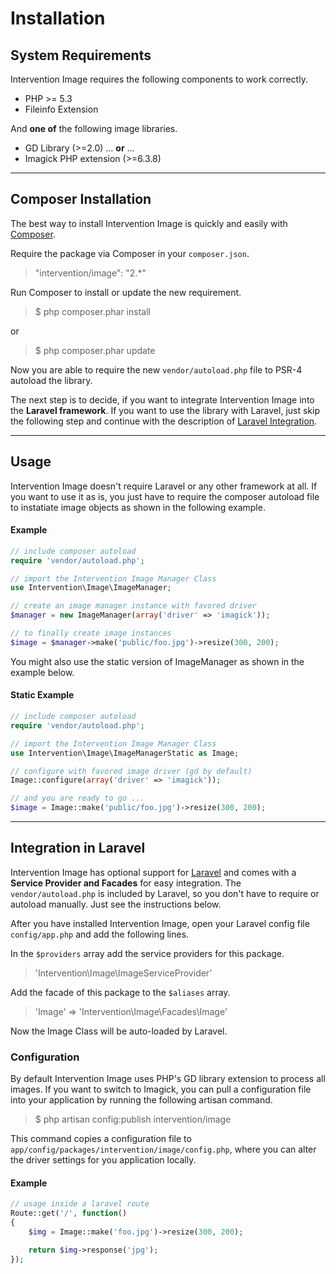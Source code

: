 # Installation

## System Requirements

Intervention Image requires the following components to work correctly.

- PHP >= 5.3
- Fileinfo Extension

And **one of** the following image libraries.

- GD Library (>=2.0) &hellip; **or** &hellip;
- Imagick PHP extension (>=6.3.8)

---

## Composer Installation

The best way to install Intervention Image is quickly and easily with [Composer](http://getcomposer.org/).

Require the package via Composer in your ```composer.json```.

> "intervention/image": "2.*"

Run Composer to install or update the new requirement.

> $ php composer.phar install

or

> $ php composer.phar update

Now you are able to require the new ```vendor/autoload.php``` file to PSR-4 autoload the library.

The next step is to decide, if you want to integrate Intervention Image into the **Laravel framework**. If you want to use the library with Laravel, just skip the following step and continue with the description of [Laravel Integration](#laravel).




---




## Usage

Intervention Image doesn't require Laravel or any other framework at all. If you want to use it as is, you just have to require the composer autoload file to instatiate image objects as shown in the following example.

#### Example

```php
// include composer autoload
require 'vendor/autoload.php';

// import the Intervention Image Manager Class
use Intervention\Image\ImageManager;

// create an image manager instance with favored driver
$manager = new ImageManager(array('driver' => 'imagick'));

// to finally create image instances
$image = $manager->make('public/foo.jpg')->resize(300, 200);
```

You might also use the static version of ImageManager as shown in the example below.

#### Static Example

```php
// include composer autoload
require 'vendor/autoload.php';

// import the Intervention Image Manager Class
use Intervention\Image\ImageManagerStatic as Image;

// configure with favored image driver (gd by default)
Image::configure(array('driver' => 'imagick'));

// and you are ready to go ...
$image = Image::make('public/foo.jpg')->resize(300, 200);
```


---


<a name="laravel"></a>
## Integration in Laravel 

Intervention Image has optional support for [Laravel](http://laravel.com) and comes with a **Service Provider and Facades** for easy integration. The `vendor/autoload.php` is included by Laravel, so you don't have to require or autoload manually. Just see the instructions below.

After you have installed Intervention Image, open your Laravel config file ```config/app.php``` and add the following lines.

In the ```$providers``` array add the service providers for this package.

> 'Intervention\Image\ImageServiceProvider'

Add the facade of this package to the ```$aliases``` array.

> 'Image' => 'Intervention\Image\Facades\Image'

Now the Image Class will be auto-loaded by Laravel.


### Configuration

By default Intervention Image uses PHP's GD library extension to process all images. If you want to switch to Imagick, you can pull a configuration file into your application by running the following artisan command.

> $ php artisan config:publish intervention/image

This command copies a configuration file to ```app/config/packages/intervention/image/config.php```, where you can alter the driver settings for you application locally.

#### Example

```php
// usage inside a laravel route
Route::get('/', function()
{
    $img = Image::make('foo.jpg')->resize(300, 200);

    return $img->response('jpg');
});
```


